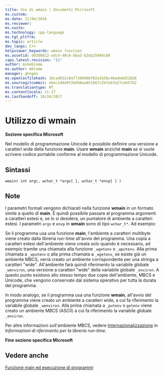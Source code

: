 ```yaml
---
title: Uso di wmain | Documenti Microsoft
ms.custom: 
ms.date: 11/04/2016
ms.reviewer: 
ms.suite: 
ms.technology: cpp-language
ms.tgt_pltfrm: 
ms.topic: article
dev_langs: C++
helpviewer_keywords: wmain function
ms.assetid: d0300812-adc4-40c6-bba3-b2da25468c80
caps.latest.revision: "11"
author: mikeblome
ms.author: mblome
manager: ghogen
ms.openlocfilehash: 3dcad032c8a77309d66f02a1b58c46a4e6d526b8
ms.sourcegitcommit: ebec1d449f2bd98aa851667c2bfeb7e27ce657b2
ms.translationtype: HT
ms.contentlocale: it-IT
ms.lasthandoff: 10/24/2017
---
```

# <a name="using-wmain"></a>Utilizzo di wmain
**Sezione specifica Microsoft**  
  
 Nel modello di programmazione Unicode è possibile definire una versione a caratteri wide della funzione **main**. Usare **wmain** anziché **main** se si vuole scrivere codice portabile conforme al modello di programmazione Unicode.  
  
## <a name="syntax"></a>Sintassi  
  
```  
wmain( int argc, wchar_t *argv[ ], wchar_t *envp[ ] )  
```  
  
## <a name="remarks"></a>Note  
 I parametri formali vengono dichiarati nella funzione **wmain** in un formato simile a quello di **main**. È quindi possibile passare al programma argomenti a caratteri estesi e, se lo si desidera, un puntatore di ambiente a caratteri estesi. I parametri `argv` e `envp` in **wmain** sono di tipo `wchar_t*`. Ad esempio:  
  
 Se il programma usa una funzione **main**, l'ambiente a caratteri multibyte viene creato dalla libreria run-time all'avvio del programma. Una copia a caratteri estesi dell'ambiente viene creata solo quando è necessario, ad esempio tramite una chiamata alla funzione `_wgetenv` o `_wputenv`. Alla prima chiamata a `_wputenv` o alla prima chiamata a `_wgetenv`, se esiste già un ambiente MBCS, verrà creato un ambiente corrispondente per una stringa a caratteri "wide". All'ambiente farà quindi riferimento la variabile globale `_wenviron`, una versione a caratteri "wide" della variabile globale `_environ`. A questo punto esistono allo stesso tempo due copie dell'ambiente, MBCS e Unicode, che vengono conservate dal sistema operativo per tutta la durata del programma.  
  
 In modo analogo, se il programma usa una funzione **wmain**, all'avvio del programma viene creato un ambiente a caratteri wide, a cui fa riferimento la variabile globale `_wenviron`. Alla prima chiamata a `_putenv` o `getenv` viene creato un ambiente MBCS (ASCII) a cui fa riferimento la variabile globale `_environ`.  
  
 Per altre informazioni sull'ambiente MBCS, vedere [Internazionalizzazione](../c-runtime-library/internationalization.md) in *Informazioni di riferimento per la libreria run-time*.  
  
 **Fine sezione specifica Microsoft**  
  
## <a name="see-also"></a>Vedere anche  
 [Funzione main ed esecuzione di programmi](../c-language/main-function-and-program-execution.md)